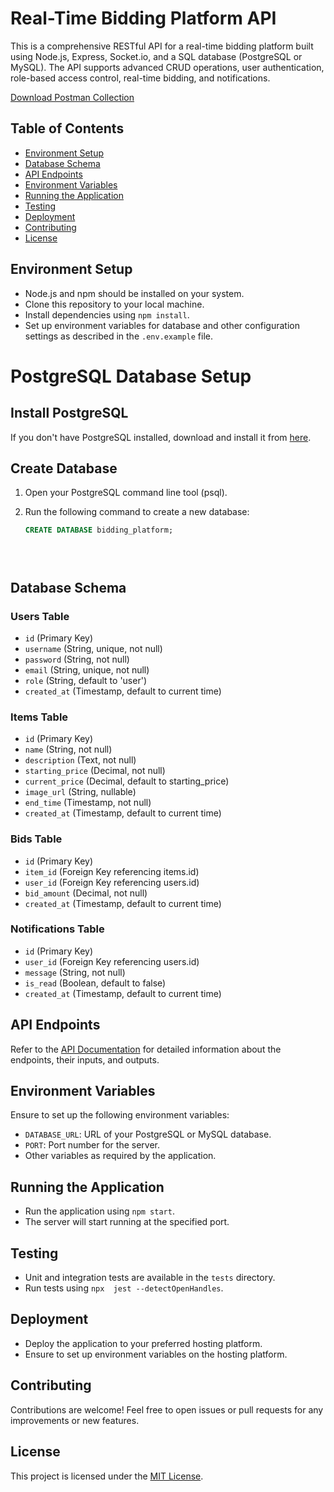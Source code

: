 # Real-Time Bidding Platform API


This is a comprehensive RESTful API for a real-time bidding platform built using Node.js, Express, Socket.io, and a SQL database (PostgreSQL or MySQL). The API supports advanced CRUD operations, user authentication, role-based access control, real-time bidding, and notifications.

[Download Postman Collection](https://drive.google.com/file/d/19npBFT38oYxxrg4SNpUiYYtqW5YCbV6j/view?usp=sharing)


## Table of Contents

- [Environment Setup](#environment-setup)
- [Database Schema](#database-schema)
- [API Endpoints](#api-endpoints)
- [Environment Variables](#environment-variables)
- [Running the Application](#running-the-application)
- [Testing](#testing)
- [Deployment](#deployment)
- [Contributing](#contributing)
- [License](#license)

## Environment Setup

- Node.js and npm should be installed on your system.
- Clone this repository to your local machine.
- Install dependencies using `npm install`.
- Set up environment variables for database and other configuration settings as described in the `.env.example` file.



# PostgreSQL Database Setup

## Install PostgreSQL

If you don't have PostgreSQL installed, download and install it from [here](https://www.postgresql.org/download/).

## Create Database

1. Open your PostgreSQL command line tool (psql).
2. Run the following command to create a new database:

   ```sql
   CREATE DATABASE bidding_platform;

   

   

## Database Schema

### Users Table

- `id` (Primary Key)
- `username` (String, unique, not null)
- `password` (String, not null)
- `email` (String, unique, not null)
- `role` (String, default to 'user')
- `created_at` (Timestamp, default to current time)

### Items Table

- `id` (Primary Key)
- `name` (String, not null)
- `description` (Text, not null)
- `starting_price` (Decimal, not null)
- `current_price` (Decimal, default to starting_price)
- `image_url` (String, nullable)
- `end_time` (Timestamp, not null)
- `created_at` (Timestamp, default to current time)

### Bids Table

- `id` (Primary Key)
- `item_id` (Foreign Key referencing items.id)
- `user_id` (Foreign Key referencing users.id)
- `bid_amount` (Decimal, not null)
- `created_at` (Timestamp, default to current time)

### Notifications Table

- `id` (Primary Key)
- `user_id` (Foreign Key referencing users.id)
- `message` (String, not null)
- `is_read` (Boolean, default to false)
- `created_at` (Timestamp, default to current time)

## API Endpoints

Refer to the [API Documentation](API_DOCUMENTATION.md) for detailed information about the endpoints, their inputs, and outputs.

## Environment Variables

Ensure to set up the following environment variables:

- `DATABASE_URL`: URL of your PostgreSQL or MySQL database.
- `PORT`: Port number for the server.
- Other variables as required by the application.

## Running the Application

- Run the application using `npm start`.
- The server will start running at the specified port.

## Testing

- Unit and integration tests are available in the `tests` directory.
- Run tests using `npx  jest --detectOpenHandles`.

## Deployment

- Deploy the application to your preferred hosting platform.
- Ensure to set up environment variables on the hosting platform.

## Contributing

Contributions are welcome! Feel free to open issues or pull requests for any improvements or new features.

## License

This project is licensed under the [MIT License](LICENSE).

